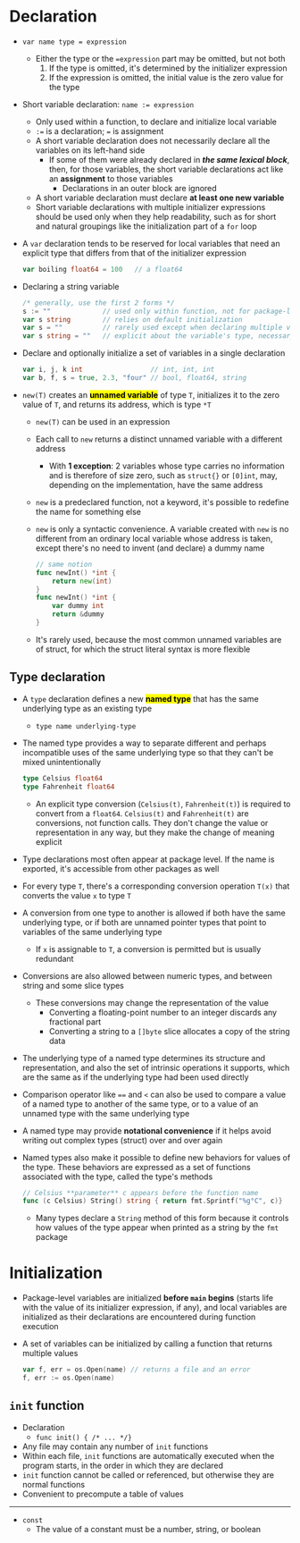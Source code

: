 # Declaration
- `var name type = expression`
    - Either the type or the `=expression` part may be omitted, but not both
        1. If the type is omitted, it's determined by the initializer expression
        2. If the expression is omitted, the initial value is the zero value for the type
- Short variable declaration: `name := expression`
    - Only used within a function, to declare and initialize local variable
    - `:=` is a declaration; `=` is assignment
    - A short variable declaration does not necessarily declare all the variables on its left-hand side
        - If some of them were already declared in ***the same lexical block***, then, for those variables, the short variable declarations act like an **assignment** to those variables
            - Declarations in an outer block are ignored
    - A short variable declaration must declare **at least one new variable**
    - Short variable declarations with multiple initializer expressions should be used only when they help readability, such as for short and natural groupings like the initialization part of a `for` loop
- A `var` declaration tends to be reserved for local variables that need an explicit type that differs from that of the initializer expression

    ```go
    var boiling float64 = 100   // a float64
    ```

- Declaring a string variable

    ```go
    /* generally, use the first 2 forms */
    s := ""             // used only within function, not for package-level variables
    var s string        // relies on default initialization
    var s = ""          // rarely used except when declaring multiple variables
    var s string = ""   // explicit about the variable's type, necessary when it is not the same as that of the initial value
    ```

- Declare and optionally initialize a set of variables in a single declaration

    ```go
    var i, j, k int                 // int, int, int
    var b, f, s = true, 2.3, "four" // bool, float64, string
    ```

- `new(T)` creates an <mark>**unnamed variable**</mark> of type `T`, initializes it to the zero value of `T`, and returns its address, which is type `*T`
    - `new(T)` can be used in an expression
    - Each call to `new` returns a distinct unnamed variable with a different address
        - With **1 exception**: 2 variables whose type carries no information and is therefore of size zero, such as `struct{}` or `[0]int`, may, depending on the implementation, have the same address
    - `new` is a predeclared function, not a keyword, it's possible to redefine the name for something else
    - `new` is only a syntactic convenience. A variable created with `new` is no different from an ordinary local variable whose address is taken, except there's no need to invent (and declare) a dummy name

        ```go
        // same notion
        func newInt() *int {
            return new(int)
        }
        func newInt() *int {
            var dummy int
            return &dummy
        }
        ```

    - It's rarely used, because the most common unnamed variables are of struct, for which the struct literal syntax is more flexible
## Type declaration
- A `type` declaration defines a new **<mark>named type**</mark> that has the same underlying type as an existing type
    - `type name underlying-type`
- The named type provides a way to separate different and perhaps incompatible uses of the same underlying type so that they can't be mixed unintentionally

    ```go
    type Celsius float64
    type Fahrenheit float64
    ```

    - An explicit type conversion (`Celsius(t)`, `Fahrenheit(t)`) is required to convert from a `float64`. `Celsius(t)` and `Fahrenheit(t)` are conversions, not function calls. They don't change the value or representation in any way, but they make the change of meaning explicit
- Type declarations most often appear at package level. If the name is exported, it's accessible from other packages as well
- For every type `T`, there's a corresponding conversion operation `T(x)` that converts the value `x` to type `T`
- A conversion from one type to another is allowed if both have the same underlying type, or if both are unnamed pointer types that point to variables of the same underlying type
    - If `x` is assignable to `T`, a conversion is permitted but is usually redundant
- Conversions are also allowed between numeric types, and between string and some slice types
    - These conversions may change the representation of the value
        - Converting a floating-point number to an integer discards any fractional part
        - Converting a string to a `[]byte` slice allocates a copy of the string data
- The underlying type of a named type determines its structure and representation, and also the set of intrinsic operations it supports, which are the same as if the underlying type had been used directly
- Comparison operator like `==` and `<` can also be used to compare a value of a named type to another of the same type, or to a value of an unnamed type with the same underlying type
- A named type may provide **notational convenience** if it helps avoid writing out complex types (struct) over and over again
- Named types also make it possible to define new behaviors for values of the type. These behaviors are expressed as a set of functions associated with the type, called the type's methods

    ```go
    // Celsius **parameter** c appears before the function name
    func (c Celsius) String() string { return fmt.Sprintf("%g°C", c)}
    ```

    - Many types declare a `String` method of this form because it controls how values of the type appear when printed as a string by the `fmt` package
# Initialization
- Package-level variables are initialized **before `main` begins** (starts life with the value of its initializer expression, if any), and local variables are initialized as their declarations are encountered during function execution
- A set of variables can be initialized by calling a function that returns multiple values

    ```go
    var f, err = os.Open(name) // returns a file and an error
    f, err := os.Open(name)
    ```

## `init` function
- Declaration
    - `func init() { /* ... */}`
- Any file may contain any number of `init` functions
- Within each file, `init` functions are automatically executed when the program starts, in the order in which they are declared
- `init` function cannot be called or referenced, but otherwise they are normal functions
- Convenient to precompute a table of values
---
- `const`
    - The value of a constant must be a number, string, or boolean